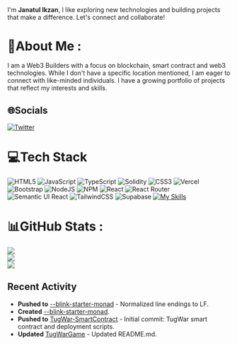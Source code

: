 ## 

I'm **Janatul Ikzan**, I like exploring new technologies and building projects that make a difference. Let's connect and collaborate!

# 💫About Me :
I am a Web3 Builders with a focus on blockchain, smart contract and web3 technologies. While I don't have a specific location mentioned, I am eager to connect with like-minded individuals. I have a growing portfolio of projects that reflect my interests and skills.

## 🌐Socials
[![Twitter](https://img.shields.io/badge/Twitter-%231DA1F2.svg?logo=Twitter&logoColor=white)](https://twitter.com/jatul_is) 

# 💻Tech Stack
![HTML5](https://img.shields.io/badge/html5-%23E34F26.svg?style=for-the-badge&logo=html5&logoColor=white) ![JavaScript](https://img.shields.io/badge/javascript-%23323330.svg?style=for-the-badge&logo=javascript&logoColor=%23F7DF1E) ![TypeScript](https://img.shields.io/badge/typescript-%23007ACC.svg?style=for-the-badge&logo=typescript&logoColor=white) ![Solidity](https://img.shields.io/badge/Solidity-%23363636.svg?style=for-the-badge&logo=solidity&logoColor=white) ![CSS3](https://img.shields.io/badge/css3-%231572B6.svg?style=for-the-badge&logo=css3&logoColor=white) ![Vercel](https://img.shields.io/badge/vercel-%23000000.svg?style=for-the-badge&logo=vercel&logoColor=white) ![Bootstrap](https://img.shields.io/badge/bootstrap-%23563D7C.svg?style=for-the-badge&logo=bootstrap&logoColor=white) ![NodeJS](https://img.shields.io/badge/node.js-6DA55F?style=for-the-badge&logo=node.js&logoColor=white) ![NPM](https://img.shields.io/badge/NPM-%23000000.svg?style=for-the-badge&logo=npm&logoColor=white) ![React](https://img.shields.io/badge/react-%2320232a.svg?style=for-the-badge&logo=react&logoColor=%2361DAFB) ![React Router](https://img.shields.io/badge/React_Router-CA4245?style=for-the-badge&logo=react-router&logoColor=white) ![Semantic UI React](https://img.shields.io/badge/Semantic%20UI%20React-%2335BDB2.svg?style=for-the-badge&logo=SemanticUIReact&logoColor=white) ![TailwindCSS](https://img.shields.io/badge/tailwindcss-%2338B2AC.svg?style=for-the-badge&logo=tailwind-css&logoColor=white) 	![Supabase](https://img.shields.io/badge/Supabase-3ECF8E?style=for-the-badge&logo=supabase&logoColor=white)
[![My Skills](https://skillicons.dev/icons?i=tailwind,git,github,ipfs,npm,vscode,vite&perline=8)](https://skillicons.dev)

# 📊GitHub Stats :
![](https://github-readme-stats.vercel.app/api?username=Janatulikzan&theme=radical&hide_border=false&include_all_commits=false&count_private=true)<br/>
![](https://github-readme-streak-stats.herokuapp.com/?user=Janatulikzan&theme=radical&hide_border=false)<br/>
![](https://github-readme-stats.vercel.app/api/top-langs/?username=Janatulikzan&theme=radical&hide_border=false&include_all_commits=false&count_private=true&layout=compact)

## Recent Activity

- **Pushed to** [--blink-starter-monad](https://github.com/Janatulikzan/--blink-starter-monad) - Normalized line endings to LF.
- **Created** [--blink-starter-monad](https://github.com/Janatulikzan/--blink-starter-monad).
- **Pushed to** [TugWar-SmartContract](https://github.com/Janatulikzan/TugWar-SmartContract) - Initial commit: TugWar smart contract and deployment scripts.
- **Updated** [TugWarGame](https://github.com/Janatulikzan/TugWarGame) - Updated README.md.
